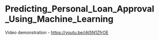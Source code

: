 # Predicting_Personal_Loan_Approval_Using_Machine_Learning

Video demonstration -  https://youtu.be/jAI5N1ZfrOE

